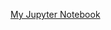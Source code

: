 [My Jupyter Notebook](https://github.com/ваш_логін/ваш_репозиторій/blob/main/https://github.com/Tori-nkt/Analysis-of-fraud/blob/main/index.ipynb)
